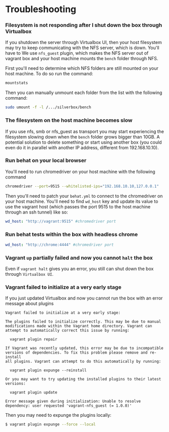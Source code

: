 # Troubleshooting

### Filesystem is not responding after I shut down the box through Virtualbox

If you shutdown the server through Virtualbox UI, then your host filesystem may
try to keep communicating with the NFS server, which is down. You'll have to
We use `nfs_guest` plugin, which makes the NFS server out of vagrant box and your
host machine mounts the `bench` folder through NFS.

First you'll need to determine which NFS folders are still mounted on your host
machine. To do so run the command:

```bash
mountstats
```

Then you can manually unmount each folder from the list with the following command:

```bash
sudo umount -f -l /.../silverbox/bench
```

### The filesystem on the host machine becomes slow

If you use nfs, smb or nfs_guest as transport you may start experiencing the filesystem slowing
down when the `bench` folder grows bigger than 10GB. A potential solution to delete something
or start using another box (you could even do it in parallel with another IP address, different from 192.168.10.10).

### Run behat on your local browser

You'll need to run chromedriver on your host machine with the following command

```bash
chromedriver --port=9515 --whitelisted-ips="192.168.10.10,127.0.0.1"
```

Then you'll need to patch your `behat.yml` to connect to the chromedriver on your host machine.
You'll need to find `wd_host` key and update its value to use the vagrant host
(which passes the port 9515 to the host machine through an ssh tunnel) like so:

```yml
wd_host: "http://vagrant:9515" #chromedriver port
```

### Run behat tests within the box with headless chrome

```yml
wd_host: "http://chrome:4444" #chromedriver port
```

### Vagrant `up` partially failed and now you cannot `halt` the box

Even if `vagrant halt` gives you an error, you still can shut down the box through `Virtualbox UI`.

### Vagrant failed to initialize at a very early stage

If you just updated Virtualbox and now you cannot run the box with an error message about plugins

```
Vagrant failed to initialize at a very early stage:                  
                                                                        
The plugins failed to initialize correctly. This may be due to manual
modifications made within the Vagrant home directory. Vagrant can    
attempt to automatically correct this issue by running:              
                                                                         
  vagrant plugin repair                                           
                                                                                          
If Vagrant was recently updated, this error may be due to incompatible                                
versions of dependencies. To fix this problem please remove and re-install                       
all plugins. Vagrant can attempt to do this automatically by running:                                                 
                                                                                                                         
  vagrant plugin expunge --reinstall                                                                                  
                                                                                                                                  
Or you may want to try updating the installed plugins to their latest                                                
versions:                                                                                              
                                                                                                    
  vagrant plugin update                                                                                         
                                                                                                          
Error message given during initialization: Unable to resolve dependency: user requested 'vagrant-nfs_guest (= 1.0.0)'
```

Then you may need to expunge the plugins locally:


```bash
$ vagrant plugin expunge --force --local
```
